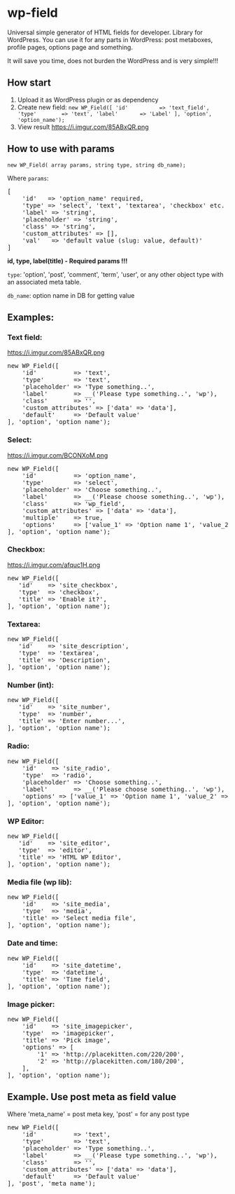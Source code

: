 # wp-field
Universal simple generator of HTML fields for developer. Library for WordPress. 
You can use it for any parts in WordPress: post metaboxes, profile pages, options page and something.

It will save you time, does not burden the WordPress and is very simple!!!

## How start

1. Upload it as WordPress plugin or as dependency
2. Create new field: 
 `new WP_Field([
   'id'          => 'text_field',
   'type'        => 'text',
   'label'       => 'Label'
   ], 'option', 'option_name');`
4. View result https://i.imgur.com/85ABxQR.png

## How to use with params
`new WP_Field( array params, string type, string db_name);`

Where `params`: 
<pre>
[
    'id'   => 'option_name' required,
    'type' => 'select', 'text', 'textarea', 'checkbox' etc. text by default,
    'label' => 'string',
    'placeholder' => 'string',
    'class' => 'string',
    'custom_attributes' => [],
    'val'   => 'default value (slug: value, default)'
]
</pre>

**id, type, label(title) - Required params !!!**

`type`: 'option', 'post', 'comment', 'term', 'user', or any other object type with an associated meta table.

`db_name`: option name in DB for getting value

## Examples:

### Text field:
https://i.imgur.com/85ABxQR.png

<pre>
new WP_Field([
    'id'          => 'text',
    'type'        => 'text',
    'placeholder' => 'Type something..',
    'label'       => __('Please type something..', 'wp'),
    'class'       => '',
    'custom_attributes' => ['data' => 'data'],
    'default'     => 'Default value'
], 'option', 'option_name');
</pre>

### Select:
https://i.imgur.com/BCONXoM.png

<pre>
new WP_Field([
    'id'          => 'option_name',
    'type'        => 'select',
    'placeholder' => 'Choose something..',
    'label'       => __('Please choose something..', 'wp'),
    'class'       => 'wp_field',
    'custom_attributes' => ['data' => 'data'],
    'multiple'    => true,
    'options'     => ['value_1' => 'Option name 1', 'value_2' => 'Option name 2',],
], 'option', 'option_name');
</pre>

### Checkbox:
https://i.imgur.com/afquc1H.png

<pre>
new WP_Field([
   'id'    => 'site_checkbox',
   'type'  => 'checkbox',
   'title' => 'Enable it?',
], 'option', 'option_name');
</pre>

### Textarea:

<pre>
new WP_Field([
   'id'    => 'site_description',
   'type'  => 'textarea',
   'title' => 'Description',
], 'option', 'option_name');
</pre>

### Number (int):

<pre>
new WP_Field([
   'id'    => 'site_number',
   'type'  => 'number',
   'title' => 'Enter number...',
], 'option', 'option_name');
</pre>

### Radio:

<pre>
new WP_Field([
    'id'    => 'site_radio',
    'type'  => 'radio',
    'placeholder' => 'Choose something..',
    'label'       => __('Please choose something..', 'wp'),
    'options' => ['value_1' => 'Option name 1', 'value_2' => 'Option name 2',]
], 'option', 'option_name');
</pre>

### WP Editor:

<pre>
new WP_Field([
   'id'    => 'site_editor',
   'type'  => 'editor',
   'title' => 'HTML WP Editor',
], 'option', 'option_name');
</pre>

### Media file (wp lib):

<pre>
new WP_Field([
    'id'    => 'site_media',
    'type'  => 'media',
    'title' => 'Select media file',
], 'option', 'option_name');
</pre>


### Date and time:

<pre>
new WP_Field([
    'id'    => 'site_datetime',
    'type'  => 'datetime',
    'title' => 'Time field',
], 'option', 'option_name');
</pre>

### Image picker:

<pre>
new WP_Field([
    'id'    => 'site_imagepicker',
    'type'  => 'imagepicker',
    'title' => 'Pick image',
    'options' => [
        '1' => 'http://placekitten.com/220/200',
        '2' => 'http://placekitten.com/180/200',
    ],
], 'option', 'option_name');
</pre>


## Example. Use post meta as field value
Where 
'meta_name' = post meta key, 
'post' = for any post type
<pre>
new WP_Field([
    'id'          => 'text',
    'type'        => 'text',
    'placeholder' => 'Type something..',
    'label'       => __('Please type something..', 'wp'),
    'class'       => '',
    'custom_attributes' => ['data' => 'data'],
    'default'     => 'Default value'
], 'post', 'meta_name');
</pre>

